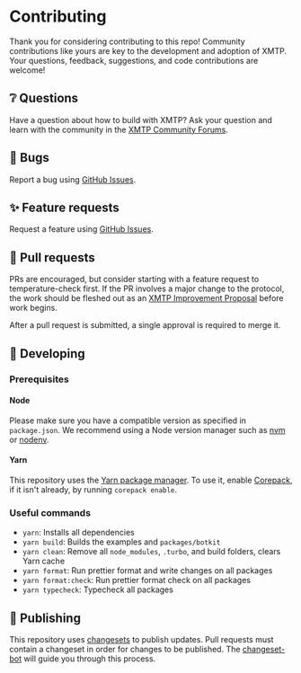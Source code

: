 # Contributing

Thank you for considering contributing to this repo! Community contributions like yours are key to the development and adoption of XMTP. Your questions, feedback, suggestions, and code contributions are welcome!

## ❔ Questions

Have a question about how to build with XMTP? Ask your question and learn with the community in the [XMTP Community Forums](https://community.xmtp.org/).

## 🐞 Bugs

Report a bug using [GitHub Issues](https://github.com/xmtp/botkit/issues).

## ✨ Feature requests

Request a feature using [GitHub Issues](https://github.com/xmtp/botkit/issues).

## 🔀 Pull requests

PRs are encouraged, but consider starting with a feature request to temperature-check first. If the PR involves a major change to the protocol, the work should be fleshed out as an [XMTP Improvement Proposal](https://community.xmtp.org/t/xip-0-xip-purpose-process-guidelines/475) before work begins.

After a pull request is submitted, a single approval is required to merge it.

## 🔧 Developing

### Prerequisites

#### Node

Please make sure you have a compatible version as specified in `package.json`. We recommend using a Node version manager such as [nvm](https://github.com/nvm-sh/nvm) or [nodenv](https://github.com/nodenv/nodenv).

#### Yarn

This repository uses the [Yarn package manager](https://yarnpkg.com/). To use it, enable [Corepack](https://yarnpkg.com/corepack), if it isn't already, by running `corepack enable`.

### Useful commands

- `yarn`: Installs all dependencies
- `yarn build`: Builds the examples and `packages/botkit`
- `yarn clean`: Remove all `node_modules`, `.turbo`, and build folders, clears Yarn cache
- `yarn format`: Run prettier format and write changes on all packages
- `yarn format:check`: Run prettier format check on all packages
- `yarn typecheck`: Typecheck all packages

## 🚢 Publishing

This repository uses [changesets](https://github.com/changesets/changesets) to publish updates. Pull requests must contain a changeset in order for changes to be published. The [changeset-bot](https://github.com/apps/changeset-bot) will guide you through this process.
